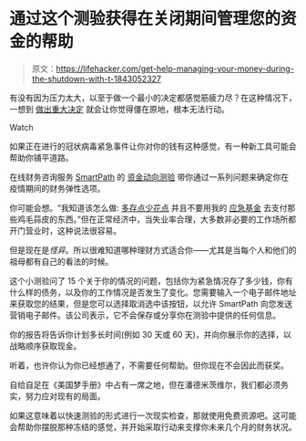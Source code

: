 # 通过这个测验获得在关闭期间管理您的资金的帮助

> 原文：<https://lifehacker.com/get-help-managing-your-money-during-the-shutdown-with-t-1843052327>

有没有因为压力太大，以至于做一个最小的决定都感觉筋疲力尽？在这种情况下，一想到 [做出重大决定](https://lifehacker.com/what-is-decision-fatigue-and-how-does-it-affect-you-1842851099) 就会让你觉得僵在原地，根本无法行动。

Watch

如果正在进行的冠状病毒紧急事件让你对你的钱有这种感觉，有一种新工具可能会帮助你铺平道路。

在线财务咨询服务 [SmartPath](https://www.joinsmartpath.com/coronavirus) 的 [资金动向测验](https://moneymovesquiz.com/) 带你通过一系列问题来确定你在疫情期间的财务弹性选项。

你可能会想。“我知道该怎么做: [多存点](https://twocents.lifehacker.com/why-you-should-save-your-tax-refund-this-year-1842212398)[少花点](https://twocents.lifehacker.com/before-buying-something-on-sale-imagine-if-you-saved-1-1841955964) 并且不要用我的 [应急基金](https://twocents.lifehacker.com/2500-is-your-new-emergency-savings-goal-1839234959) 去支付那些鸡毛蒜皮的东西。”但在正常经济中，当失业率合理，大多数非必要的工作场所都开门营业时，这种说法很容易。

但是现在是*怪异*。所以很难知道哪种理财方式适合你——尤其是当每个人和他们的祖母都有自己的看法的时候。

这个小测验问了 15 个关于你的情况的问题，包括你为紧急情况存了多少钱，你有什么样的债务，以及你的工作情况是否发生了变化。您需要输入一个电子邮件地址来获取您的结果，但是您可以选择取消选中该按钮，以允许 SmartPath 向您发送营销电子邮件。该公司表示，它不会保存或分享你在测验中提供的任何信息。

你的报告将告诉你计划多长时间(例如 30 天或 60 天)，并向你展示你的选择，以战略顺序获取现金。

听着，也许你认为你已经想通了，不需要任何帮助。但你现在不会因此而获奖。

自给自足在《美国梦手册》中占有一席之地，但在潘德米茨维尔，我们都必须务实，努力应对现有的局面。

如果这意味着以快速测验的形式进行一次现实检查，那就使用免费资源吧。这可能会帮助你摆脱那种冻结的感觉，并开始采取行动来支撑你未来几个月的财务状况。